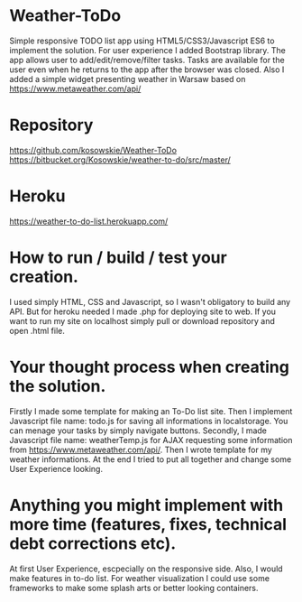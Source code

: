 # Weather-ToDo

Simple responsive TODO list app using HTML5/CSS3/Javascript ES6 to implement the solution. For user experience I added Bootstrap library. The app allows user to add/edit/remove/filter tasks. Tasks are available for the user even when he returns to the app after the browser was closed. Also I added a simple widget presenting weather in Warsaw based on https://www.metaweather.com/api/

# Repository

https://github.com/kosowskie/Weather-ToDo </br>
https://bitbucket.org/Kosowskie/weather-to-do/src/master/

# Heroku

https://weather-to-do-list.herokuapp.com/

# How to run / build / test your creation.

I used simply HTML, CSS and Javascript, so I wasn't obligatory to build any API. But for heroku needed I made .php for deploying site to web. If you want to run my site on localhost simply pull or download repository and open .html file.

# Your thought process when creating the solution.

Firstly I made some template for making an To-Do list site. Then I implement Javascript file name: todo.js for saving all informations in localstorage. You can menage your tasks by simply navigate buttons. Secondly, I made Javascript file name: weatherTemp.js for AJAX requesting some information from https://www.metaweather.com/api/. Then I wrote template for my weather informations. At the end I tried to put all together and change some User Experience looking.

# Anything you might implement with more time (features, fixes, technical debt corrections etc).

At first User Experience, escpecially on the responsive side. Also, I would make features in to-do list. For weather visualization I could use some frameworks to make some splash arts or better looking containers. 
